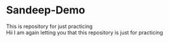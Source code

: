 # Sandeep-Demo
This is repository for  just practicing 
<br>
Hii I am again letting you that this repository is just for practicing
